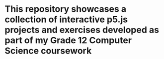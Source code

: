 # This repository showcases a collection of interactive p5.js projects and exercises developed as part of my Grade 12 Computer Science coursework

